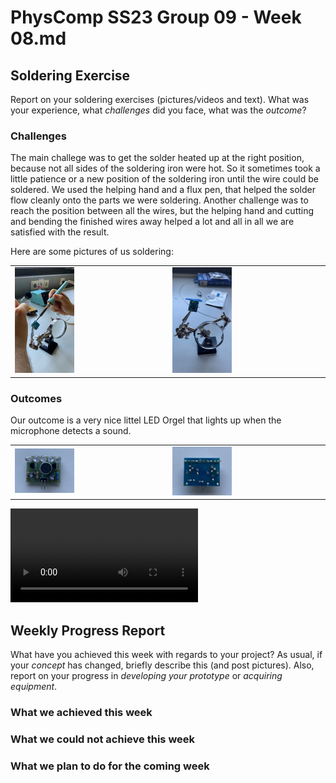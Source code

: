 # PhysComp SS23 Group 09 - Week 08.md

## Soldering Exercise
Report on your soldering exercises (pictures/videos and text). What was your experience, what *challenges* did you face, what was the *outcome*?


### Challenges  

The main challege was to get the solder heated up at the right position, because not all sides of the soldering iron were hot. So it sometimes took a little patience or a new position of the soldering iron until the wire could be soldered. We used the helping hand and a flux pen, that helped the solder flow cleanly onto the parts we were soldering.
Another challenge was to reach the position between all the wires, but the helping hand and cutting and bending the finished wires away helped a lot and all in all we are satisfied with the result. 

Here are some pictures of us soldering: 

<table><tr>
<td> <img src="Figures/mirzaSoldering.jpg" alt="MirzaSoldering" style="max-width: 40%;"/> </td>
<td> <img src="Figures/helpingHand.jpg" alt="HelpingHand" style="max-width: 40%;"/> </td>
</tr></table>


### Outcomes 
Our outcome is a very nice littel LED Orgel that lights up when the microphone detects a sound.



<table><tr>
<td> <img src="Figures/outcomeSoldering2.jpg" alt="Outcome1" style="max-width: 40%;"/> </td>
<td> <img src="Figures/outcomeSoldering1.jpg" alt="Outcome2" style="max-width: 40%;"/> </td>
</tr></table>


![](Figures/videoLEDOrgel.mp4)




## Weekly Progress Report

What have you achieved this week with regards to your project? As usual, if your *concept* has changed, briefly describe this (and post pictures). Also, report on your progress in *developing your prototype* or *acquiring equipment*.

### What we achieved this week

### What we could not achieve this week

### What we plan to do for the coming week
